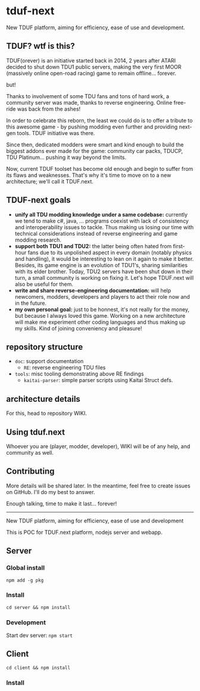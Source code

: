 # tduf-next
New TDUF platform, aiming for efficiency, ease of use and development.

## TDUF? wtf is this?
TDUF(orever) is an initiative started back in 2014, 2 years after ATARI decided to shut down TDU1 public servers, making the very first MOOR (massively online open-road racing) game to remain offline... forever.

but!

Thanks to involvement of some TDU fans and tons of hard work, a community server was made, thanks to reverse engineering. Online free-ride was back from the ashes!

In order to celebrate this reborn, the least we could do is to offer a tribute to this awesome game - by pushing modding even further and providing next-gen tools. TDUF initiative was there.

Since then, dedicated modders were smart and kind enough to build the biggest addons ever made for the game: community car packs, TDUCP, TDU Platinum... pushing it way beyond the limits.

Now, current TDUF toolset has become old enough and begin to suffer from its flaws and weaknesses. That's why it's time to move on to a new architecture; we'll call it TDUF.next.

## TDUF-next goals
- **unify all TDU modding knowledge under a same codebase:** currently we tend to make c#, java, ... programs coexist with lack of consistency and interoperability issues to tackle. Thus making us losing our time with technical considerations instead of reverse engineering and game modding research.
- **support both TDU1 and TDU2:** the latter being often hated from first-hour fans due to its unpolished aspect in every domain (notably physics and handling), it would be interesting to lean on it again to make it better. Besides, its game engine is an evolution of TDU1's, sharing similarities with its elder brother. Today, TDU2 servers have been shut down in their turn, a small community is working on fixing it. Let's hope TDUF.next will also be useful for them.
- **write and share reverse-engineering documentation:** will help newcomers, modders, developers and players to act their role now and in the future.
- **my own personal goal:** just to be honnest, it's not really for the money, but because I always loved this game. Working on a new architecture will make me experiment other coding languages and thus making up my skills. Kind of joining conveniency and pleasure!

## repository structure
- `doc`: support documentation
  - `RE`: reverse engineering TDU files
- `tools`: misc tooling demonstrating above RE findings
  - `kaitai-parser`: simple parser scripts using Kaitai Struct defs.
  
## architecture details
For this, head to repository WIKI.


## Using tduf.next
Whoever you are (player, modder, developer), WIKI will be of any help, and community as well.

## Contributing
More details will be shared later. In the meantime, feel free to create issues on GitHub. I'll do my best to answer.


Enough talking, time to make it last... forever!

---

New TDUF platform, aiming for efficiency, ease of use and development

This is POC for TDUF.next platform, nodejs server and webapp.

## Server

### Global install

    npm add -g pkg

### Install

    cd server && npm install

### Development

Start dev server: `npm start`

## Client

    cd client && npm install

### Install
